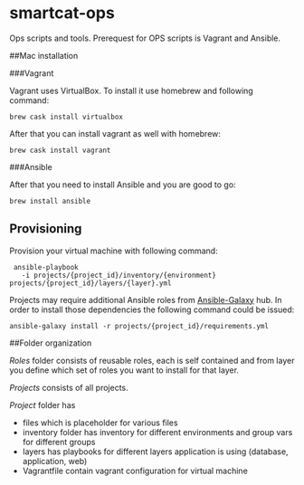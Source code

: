 # smartcat-ops

Ops scripts and tools. Prerequest for OPS scripts is Vagrant and Ansible.

##Mac installation

###Vagrant

Vagrant uses VirtualBox. To install it use homebrew and following command:
```
brew cask install virtualbox
```

After that you can install vagrant as well with homebrew:
```
brew cask install vagrant
```

###Ansible

After that you need to install Ansible and you are good to go:
```
brew install ansible
```

## Provisioning

Provision your virtual machine with following command:

```
 ansible-playbook
   -i projects/{project_id}/inventory/{environment} projects/{project_id}/layers/{layer}.yml
```

Projects may require additional Ansible roles from [Ansible-Galaxy](https://galaxy.ansible.com/) hub. In order
to install those dependencies the following command could be issued:

```
ansible-galaxy install -r projects/{project_id}/requirements.yml
```

##Folder organization

*Roles* folder consists of reusable roles, each is self contained and from layer you define which set of roles
you want to install for that layer.

*Projects* consists of all projects.

*Project* folder has
 - files which is placeholder for various files
 - inventory folder has inventory for different environments and group vars for different groups
 - layers has playbooks for different layers application is using (database, application, web)
 - Vagrantfile contain vagrant configuration for virtual machine
